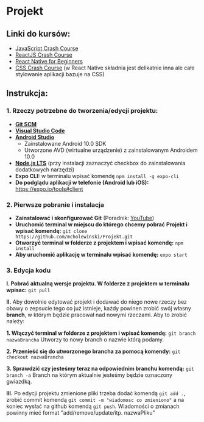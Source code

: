 # Projekt

## Linki do kursów:
- [JavaScript Crash Course](https://www.youtube.com/watch?v=hdI2bqOjy3c "Javascript")
- [ReactJS Crash Course](https://youtu.be/sBws8MSXN7A "React.JS Crash Course")
- [React Native for Beginners](https://www.youtube.com/playlist?list=PL4cUxeGkcC9ixPU-QkScoRBVxtPPzVjrQ "React Native for Beginners")
- [CSS Crash Course](https://www.youtube.com/watch?v=r1xBCi5SOjw "CSS Crash Course") (w React Native składnia jest delikatnie inna ale całe stylowanie aplikacji bazuje na CSS)



## Instrukcja:
### 1. Rzeczy potrzebne do tworzenia/edycji projektu:
- **[Git SCM](https://git-scm.com/downloads)**
- **[Visual Studio Code](https://code.visualstudio.com/)**
- **[Android Studio](https://developer.android.com/studio "Android Studio")**
	- Zainstalowane Android 10.0 SDK
	- Utworzone AVD (wirtualne urządzenie) z zainstalowanym Androidem 10.0
- **[Node.js LTS](https://nodejs.org/en/)** (przy instalacji zaznaczyć checkbox do zainstalowania dodatkowych narzędzi)
- **Expo CLI:** w terminalu wpisać komendę `npm install -g expo-cli`
- **Do podglądu aplikacji w telefonie (Android lub iOS):** https://expo.io/tools#client

### 2. Pierwsze pobranie i instalacja
- **Zainstalować i skonfigurować Git** (Poradnik: [YouTube](https://www.youtube.com/watch?v=3RjQznt-8kE&list=PL4cUxeGkcC9goXbgTDQ0n_4TBzOO0ocPR)) 
- **Uruchomić terminal w miejscu do którego chcemy pobrać Projekt i wpisać komendę:**
`git clone https://github.com/mcholewinski/Projekt.git`
- **Otworzyć terminal w folderze z projektem i wpisać komendę:** `npm install`
- **Aby uruchomić aplikację w terminalu wpisać komendę:** `expo start`

### 3. Edycja kodu
**I. Pobrać aktualną wersje projektu. W folderze z projektem w terminalu wpisac:** 
`git pull`

**II.** Aby dowolnie edytować projekt i dodawać do niego nowe rzeczy bez obawy o zepsucie tego co już istnieje, każdy powinen zrobić swój własny **branch**, w którym będzie pracował nad nowymi rzeczami. Aby to zrobić należy:

**1. Włączyć terminal w folderze z projektem i wpisać komendę:**
`git branch nazwaBrancha`
Utworzy to nowy branch o nazwie którą podamy.

**2. Przenieść się do utworzonego brancha za pomocą komendy:**
`git checkout nazwaBrancha`

**3. Sprawdzić czy jesteśmy teraz na odpowiednim branchu komendą:**
`git branch -a`
Branch na którym aktualnie jesteśmy będzie oznaczony gwiazdką.

**III.** Po edycji projektu zmienione pliki trzeba dodać komendą `git add .`, zrobić commit komendą `git commit -m "wiadomosc co zmieniono"` a na koniec wysłać na github komendą `git push`.
Wiadomości o zmianach powinny mieć format "add/remove/update/itp. nazwaPliku"

